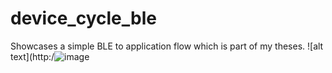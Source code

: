 # device_cycle_ble
Showcases a simple BLE to application flow which is part of my theses.
![alt text](http:/![image](https://user-images.githubusercontent.com/54586791/223994124-3685035c-8896-4e69-8d57-3be1518dd518.png)

